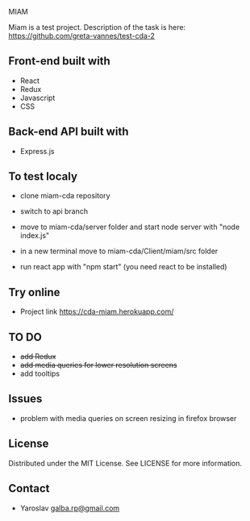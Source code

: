 MIAM

Miam is a test project.
Description of the task is here: https://github.com/greta-vannes/test-cda-2

## Front-end built with

- React
- Redux
- Javascript
- CSS

## Back-end API built with

- Express.js

## To test localy

- clone miam-cda repository

- switch to api branch

- move to miam-cda/server folder and start node server with "node index.js"

- in a new terminal move to miam-cda/Client/miam/src folder

- run react app with "npm start" (you need react to be installed)

## Try online

- Project link https://cda-miam.herokuapp.com/

## TO DO

- ~~add Redux~~
- ~~add media queries for lower resolution screens~~
- add tooltips

## Issues

- problem with media queries on screen resizing in firefox browser

## License

Distributed under the MIT License. See LICENSE for more information.

## Contact

- Yaroslav <galba.rp@gmail.com>
